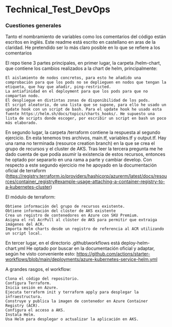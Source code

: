 # Technical_Test_DevOps


### Cuestiones generales ###

Tanto el nombramiento de variables como los comentarios del código están escritos en inglés. Este readme está escrito en castellano en aras de la claridad.  He pretendido ser lo más claro posible en lo que se refiere a los comentarios

El repo tiene 3 partes principales, en primer lugar, la carpeta /helm-chart, que contiene los cambios realizados a la chart de helm, principalmente:

    El aislamiento de nodos concretos, para esto he añadido una comprobación para que los pods no se deplieguen en nodos que tengan la etiqueta, que hay que añadir, ping-restricted.
    La antiafinidad en el deployment para que los pods para que no compartan nodo.
    El despliegue en distintas zonas de disponibilidad de los pods.
    El script aleatorio, de una lista que se supone, para ello he usado un update hook con un script de bash. Para el update hook he usado esta fuente https://helm.sh/docs/topics/charts_hooks/. He supuesto una lista de scripts donde escoger, por escribir un script en bash un poco más elaborado. 



En segundo lugar, la carpeta /terraform contiene la respuesta al segundo ejercicio. En esta tenemos tres archivos, main.tf, variables.tf y output.tf. 
Hay una rama no terminada (resource creation branch) en la que se crea el grupo de recursos y el cluster de AKS. Tras leer la tercera pregunta me he dado cuenta de que podía asumir la existencia de estos recursos, entonces he optado por separarlo en una rama a parte y cambiar develop.
    Con respecto a este segundo ejercicio me he apoyado en la documentación oficial de terraform (https://registry.terraform.io/providers/hashicorp/azurerm/latest/docs/resources/container_registry#example-usage-attaching-a-container-registry-to-a-kubernetes-cluster)

El módulo de terraform:

    Obtiene información del grupo de recursos existente.
    Obtiene información del clúster de AKS existente
    Crea un registro de contenedores en Azure con SKU Premium.
    Asigna el rol AcrPull al clúster de AKS para permitir que extraiga imágenes del ACR.
    Importa Helm charts desde un registro de referencia al ACR utilizando un script local.


En tercer lugar, en el directorio .github\workflows está deploy-helm-chart.yml
    He optado por buscar en la documentación oficial y adaptar, según he visto conveniente esto: https://github.com/actions/starter-workflows/blob/main/deployments/azure-kubernetes-service-helm.yml
    
A grandes rasgos, el workflow:

    Clona el código del repositorio.
    Configura Terraform.
    Inicia sesión en Azure.
    Ejecuta terraform init y terraform apply para desplegar la infraestructura. 
    Construye y publica la imagen de contenedor en Azure Container Registry (ACR).
    Configura el acceso a AKS.
    Instala Helm.
    Usa Helm para desplegar o actualizar la aplicación en AKS.
